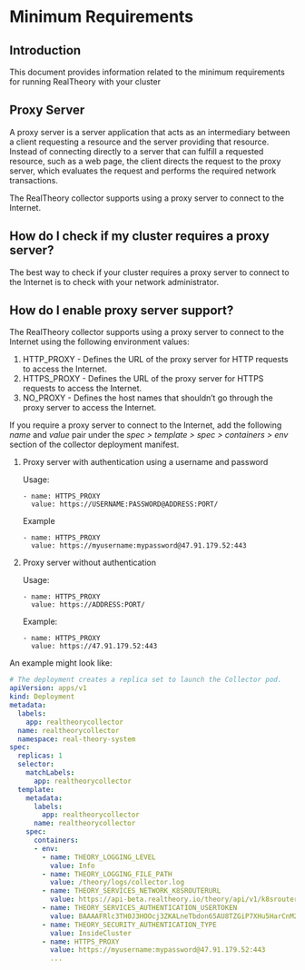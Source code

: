 # Minimum Requirements

## Introduction
This document provides information related to the minimum requirements for running RealTheory with your cluster

## Proxy Server

A proxy server is a server application that acts as an intermediary between a client requesting a resource and the server providing that resource. Instead of connecting directly to a server that can fulfill a requested resource, such as a web page, the client directs the request to the proxy server, which evaluates the request and performs the required network transactions.

The RealTheory collector supports using a proxy server to connect to the Internet.

## How do I check if my cluster requires a proxy server?

The best way to check if your cluster requires a proxy server to connect to the Internet is to check with your network administrator.

## How do I enable proxy server support?
The RealTheory collector supports using a proxy server to connect to the Internet using the following environment values:

1. HTTP_PROXY - Defines the URL of the proxy server for HTTP requests to access the Internet.
1. HTTPS_PROXY - Defines the URL of the proxy server for HTTPS requests to access the Internet.
1. NO_PROXY - Defines the host names that shouldn’t go through the proxy server to access the Internet.

If you require a proxy server to connect to the Internet, add the following *name* and *value* pair under the *spec > template > spec > containers > env* section of the collector deployment manifest.

1. Proxy server with authentication using a username and password

   Usage:
   ```
   - name: HTTPS_PROXY
     value: https://USERNAME:PASSWORD@ADDRESS:PORT/
   ```

   Example
   ```
   - name: HTTPS_PROXY
     value: https://myusername:mypassword@47.91.179.52:443
   ```

1. Proxy server without authentication

   Usage:
   ```
   - name: HTTPS_PROXY
     value: https://ADDRESS:PORT/
   ```

   Example:
   ```
   - name: HTTPS_PROXY
     value: https://47.91.179.52:443
   ```

An example might look like:

```yaml
# The deployment creates a replica set to launch the Collector pod.
apiVersion: apps/v1
kind: Deployment
metadata:
  labels:
    app: realtheorycollector
  name: realtheorycollector
  namespace: real-theory-system
spec:
  replicas: 1
  selector:
    matchLabels:
      app: realtheorycollector
  template:
    metadata:
      labels:
        app: realtheorycollector
      name: realtheorycollector
    spec:
      containers:
      - env:
        - name: THEORY_LOGGING_LEVEL
          value: Info
        - name: THEORY_LOGGING_FILE_PATH
          value: /theory/logs/collector.log
        - name: THEORY_SERVICES_NETWORK_K8SROUTERURL
          value: https://api-beta.realtheory.io/theory/api/v1/k8srouter
        - name: THEORY_SERVICES_AUTHENTICATION_USERTOKEN
          value: BAAAAFRlc3TH0J3HOOcj3ZKALneTbdon65AU8TZGiP7XHu5HarCnM2vcJolMqknGgeSXkY5AMXnNZpvi1acmBOCcE4rpkHlGxbovqv2Qs4dWOhwlpwnGgeSXkY5AMXnNZpvi1acmBOCcE4rpkHJ3HOOcj3ZKALne
        - name: THEORY_SECURITY_AUTHENTICATION_TYPE
          value: InsideCluster
        - name: HTTPS_PROXY
          value: https://myusername:mypassword@47.91.179.52:443
          ...
```